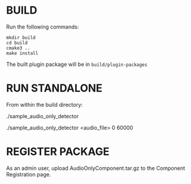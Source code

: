 # BUILD

Run the following commands:
```
mkdir build
cd build
cmake3 ..
make install 
```
The built plugin package will be in `build/plugin-packages`


# RUN STANDALONE

From within the build directory:

./sample_audio_only_detector

./sample_audio_only_detector <audio_file> 0 60000


# REGISTER PACKAGE

As an admin user, upload AudioOnlyComponent.tar.gz
to the Component Registration page.
